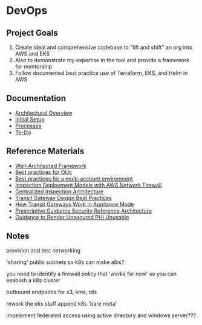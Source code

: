 # DevOps

## Project Goals
1. Create ideal and comprehensive codebase to "lift and shift" an org into AWS and EKS
1. Also to demonstrate my expertise in the tool and provide a framework for mentorship
1. Follow documented best practice use of Terraform, EKS, and Helm in AWS

## Documentation
- [Architectural Overview](./documentation/architectural_overview.md)
- [Initial Setup](./documentation/initial_setup.md)
- [Processes](./documentation/processes.md)
- [To-Do](./documentation/to_do.md)

## Reference Materials
- [Well-Architected Framework](https://docs.aws.amazon.com/wellarchitected/latest/security-pillar/welcome.html)
- [Best practices for OUs](https://docs.aws.amazon.com/organizations/latest/userguide/orgs_manage_ous_best_practices.html)
- [Best practices for a multi-account environment](https://docs.aws.amazon.com/organizations/latest/userguide/orgs_best-practices.html)
- [Inspection Deployment Models with AWS Network Firewall](https://d1.awsstatic.com/architecture-diagrams/ArchitectureDiagrams/inspection-deployment-models-with-AWS-network-firewall-ra.pdf)
- [Centralized Inspection Architecture](https://aws.amazon.com/blogs/networking-and-content-delivery/centralized-inspection-architecture-with-aws-gateway-load-balancer-and-aws-transit-gateway/)
- [Transit Gateway Design Best Practices](https://docs.aws.amazon.com/vpc/latest/tgw/tgw-best-design-practices.html)
- [How Transit Gateways Work in Appliance Mode](https://docs.aws.amazon.com/vpc/latest/tgw/how-transit-gateways-work.html#transit-gateway-appliance-scenario)
- [Prescriptive Guidance Security Reference Architecture](https://docs.aws.amazon.com/prescriptive-guidance/latest/security-reference-architecture/org-management.html)
- [Guidance to Render Unsecured PHI Unusable](https://www.hhs.gov/hipaa/for-professionals/breach-notification/guidance/index.html)

## Notes
provision and test networking

'sharing' public subnets so k8s can make albs?

you need to identify a firewall policy that 'works for now' so you can esablish a k8s cluster

outbound endpoints for s3, kms, rds

rework the eks stuff
append k8s 'bare meta'

impelement federated access using active directory and windows server???
